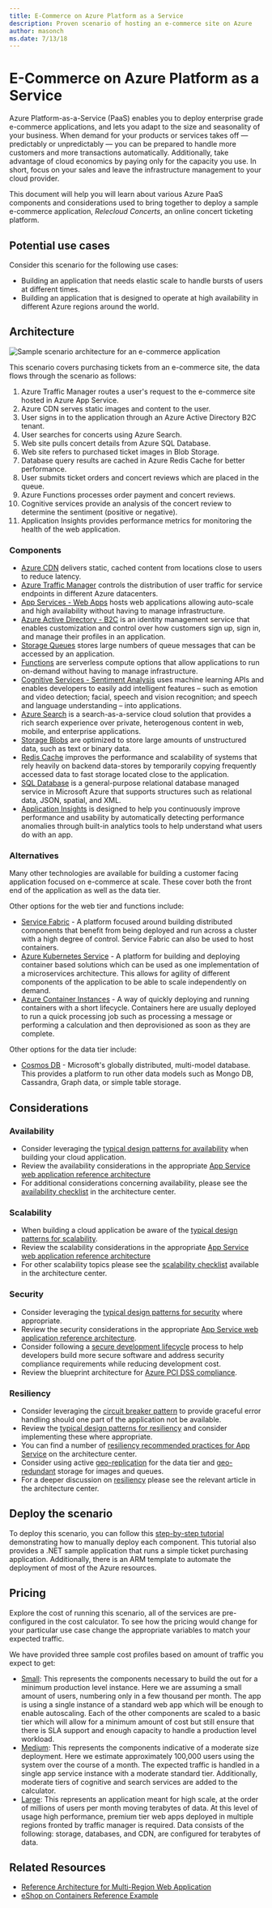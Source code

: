 ```yaml
---
title: E-Commerce on Azure Platform as a Service
description: Proven scenario of hosting an e-commerce site on Azure
author: masonch
ms.date: 7/13/18
---
```

# E-Commerce on Azure Platform as a Service

Azure Platform-as-a-Service (PaaS) enables you to deploy enterprise grade e-commerce applications, and lets you adapt to the size and seasonality of your business. When demand for your products or services takes off — predictably or unpredictably — you can be prepared to handle more customers and more transactions automatically. Additionally, take advantage of cloud economics by paying only for the capacity you use. In short, focus on your sales and leave the infrastructure management to your cloud provider.

This document will help you will learn about various Azure PaaS components and considerations used to bring together to deploy a sample e-commerce application, *Relecloud Concerts*, an online concert ticketing platform.

## Potential use cases

Consider this scenario for the following use cases:

* Building an application that needs elastic scale to handle bursts of users at different times.
* Building an application that is designed to operate at high availability in different Azure regions around the world.

## Architecture

![Sample scenario architecture for an e-commerce application][architecture-diagram]

This scenario covers purchasing tickets from an e-commerce site, the data flows through the scenario as follows:

1. Azure Traffic Manager routes a user's request to the e-commerce site hosted in Azure App Service.
2. Azure CDN serves static images and content to the user.
3. User signs in to the application through an Azure Active Directory B2C tenant.
4. User searches for concerts using Azure Search.
5. Web site pulls concert details from Azure SQL Database. 
6. Web site refers to purchased ticket images in Blob Storage.
7. Database query results are cached in Azure Redis Cache for better performance.
8. User submits ticket orders and concert reviews which are placed in the queue.
9. Azure Functions processes order payment and concert reviews.
10. Cognitive services provide an analysis of the concert review to determine the sentiment (positive or negative).
11. Application Insights provides performance metrics for monitoring the health of the web application.

### Components

* [Azure CDN][docs-cdn] delivers static, cached content from locations close to users to reduce latency.
* [Azure Traffic Manager][docs-traffic-manager] controls the distribution of user traffic for service endpoints in different Azure datacenters.
* [App Services - Web Apps][docs-webapps] hosts web applications allowing auto-scale and high availability without having to manage infrastructure.
* [Azure Active Directory - B2C][docs-b2c] is an identity management service that enables customization and control over how customers sign up, sign in, and manage their profiles in an application.
* [Storage Queues][docs-storage-queues] stores large numbers of queue messages that can be accessed by an application.
* [Functions][docs-functions] are serverless compute options that allow applications to run on-demand without having to manage infrastructure.
* [Cognitive Services - Sentiment Analysis][docs-sentiment-analysis] uses machine learning APIs and enables developers to easily add intelligent features – such as emotion and video detection; facial, speech and vision recognition; and speech and language understanding – into applications.
* [Azure Search][docs-search] is a search-as-a-service cloud solution that provides a rich search experience over private, heterogenous content in web, mobile, and enterprise applications.
* [Storage Blobs][docs-storage-blobs] are optimized to store large amounts of unstructured data, such as text or binary data.
* [Redis Cache][docs-redis-cache] improves the performance and scalability of systems that rely heavily on backend data-stores by temporarily copying frequently accessed data to fast storage located close to the application.
* [SQL Database][docs-sql-database] is a general-purpose relational database managed service in Microsoft Azure that supports structures such as relational data, JSON, spatial, and XML.
* [Application Insights][docs-application-insights] is designed to help you continuously improve performance and usability by automatically detecting performance anomalies through built-in analytics tools to help understand what users do with an app.

### Alternatives

Many other technologies are available for building a customer facing application focused on e-commerce at scale. These cover both the front end of the application as well as the data tier.

Other options for the web tier and functions include:

* [Service Fabric][docs-service-fabric] - A platform focused around building distributed components that benefit from being deployed and run across a cluster with a high degree of control. Service Fabric can also be used to host containers.
* [Azure Kubernetes Service][docs-kubernetes-service] - A platform for building and deploying container based solutions which can be used as one implementation of a microservices architecture. This allows for agility of different components of the application to be able to scale independently on demand.
* [Azure Container Instances][docs-container-instances] - A way of quickly deploying and running containers with a short lifecycle. Containers here are usually deployed to run a quick processing job such as processing a message or performing a calculation and then deprovisioned as soon as they are complete.

Other options for the data tier include:

* [Cosmos DB][docs-cosmosdb] - Microsoft's globally distributed, multi-model database. This provides a platform to run other data models such as Mongo DB, Cassandra, Graph data, or simple table storage.

## Considerations

### Availability

* Consider leveraging the [typical design patterns for availability][design-patterns-availability] when building your cloud application.
* Review the availability considerations in the appropriate [App Service web application reference architecture][app-service-reference-architecture]
* For additional considerations concerning availability, please see the [availability checklist][availability] in the architecture center.

### Scalability

* When building a cloud application be aware of the [typical design patterns for scalability][design-patterns-scalability].
* Review the scalability considerations in the appropriate [App Service web application reference architecture][app-service-reference-architecture]
* For other scalability topics please see the [scalability checklist][scalability] available in the architecture center.

### Security

* Consider leveraging the [typical design patterns for security][design-patterns-security] where appropriate.
* Review the security considerations in the appropriate [App Service web application reference architecture][app-service-reference-architecture].
* Consider following a [secure development lifecycle][secure-development] process to help developers build more secure software and address security compliance requirements while reducing development cost.
* Review the blueprint architecture for [Azure PCI DSS compliance][pci-dss-blueprint].

### Resiliency

* Consider leveraging the [circuit breaker pattern][circuit-breaker] to provide graceful error handling should one part of the application not be available.
* Review the [typical design patterns for resiliency][design-patterns-resiliency] and consider implementing these where appropriate.
* You can find a number of [resiliency recommended practices for App Service][resiliency-app-service] on the architecture center.
* Consider using active [geo-replication][sql-geo-replication] for the data tier and [geo-redundant][storage-geo-redudancy] storage for images and queues.
* For a deeper discussion on [resiliency][resiliency] please see the relevant article in the architecture center.

## Deploy the scenario

To deploy this scenario, you can follow this [step-by-step tutorial][end-to-end-walkthrough] demonstrating how to manually deploy each component. This tutorial also provides a .NET sample application that runs a simple ticket purchasing application. Additionally, there is an ARM template to automate the deployment of most of the Azure resources.

## Pricing

Explore the cost of running this scenario, all of the services are pre-configured in the cost calculator. To see how the pricing would change for your particular use case change the appropriate variables to match your expected traffic.

We have provided three sample cost profiles based on amount of traffic you expect to get:

* [Small][small-pricing]: This represents the components necessary to build the out for a minimum production level instance. Here we are assuming a small amount of users, numbering only in a few thousand per month. The app is using a single instance of a standard web app which will be enough to enable autoscaling. Each of the other components are scaled to a basic tier which will allow for a minimum amount of cost but still ensure that there is SLA support and enough capacity to handle a production level workload.
* [Medium][medium-pricing]: This represents the components indicative of a moderate size deployment. Here we estimate approximately 100,000 users using the system over the course of a month. The expected traffic is handled in a single app service instance with a moderate standard tier. Additionally, moderate tiers of cognitive and search services are added to the calculator.
* [Large][large-pricing]: This represents an application meant for high scale, at the order of millions of users per month moving terabytes of data. At this level of usage high performance, premium tier web apps deployed in multiple regions fronted by traffic manager is required. Data consists of the following: storage, databases, and CDN, are configured for terabytes of data.

## Related Resources

* [Reference Architecture for Multi-Region Web Application][multi-region-web-app]
* [eShop on Containers Reference Example][microservices-ecommerce]

<!-- links -->
[small-pricing]: https://azure.com/e/90fbb6a661a04888a57322985f9b34ac
[medium-pricing]: https://azure.com/e/38d5d387e3234537b6859660db1c9973
[large-pricing]: https://azure.com/e/f07f99b6c3134803a14c9b43fcba3e2f
[app-service-reference-architecture]: https://docs.microsoft.com/en-us/azure/architecture/reference-architectures/app-service-web-app/
[architecture-diagram]: ./media/architecture-diagram-ecommerce-solution.png
[availability]: https://docs.microsoft.com/en-us/azure/architecture/checklist/availability
[circuit-breaker]: https://docs.microsoft.com/en-us/azure/architecture/patterns/circuit-breaker
[design-patterns-availability]: https://docs.microsoft.com/en-us/azure/architecture/patterns/category/availability
[design-patterns-resiliency]: https://docs.microsoft.com/en-us/azure/architecture/patterns/category/resiliency
[design-patterns-scalability]: https://docs.microsoft.com/en-us/azure/architecture/patterns/category/performance-scalability
[design-patterns-security]: https://docs.microsoft.com/en-us/azure/architecture/patterns/category/security
[docs-application-insights]: https://docs.microsoft.com/en-us/azure/application-insights/app-insights-overview
[docs-b2c]: https://docs.microsoft.com/en-us/azure/active-directory-b2c/active-directory-b2c-overview
[docs-cdn]: https://docs.microsoft.com/en-us/azure/cdn/cdn-overview
[docs-container-instances]: https://docs.microsoft.com/en-us/azure/container-instances/
[docs-kubernetes-service]: https://docs.microsoft.com/en-us/azure/aks/
[docs-cosmosdb]: https://docs.microsoft.com/en-us/azure/cosmos-db/
[docs-functions]: https://docs.microsoft.com/en-us/azure/azure-functions/functions-overview
[docs-redis-cache]: https://docs.microsoft.com/en-us/azure/redis-cache/cache-overview
[docs-search]: https://docs.microsoft.com/en-us/azure/search/search-what-is-azure-search
[docs-service-fabric]: https://docs.microsoft.com/en-us/azure/service-fabric/
[docs-sentiment-analysis]: https://docs.microsoft.com/en-us/azure/cognitive-services/welcome
[docs-sql-database]: https://docs.microsoft.com/en-us/azure/sql-database/sql-database-technical-overview
[docs-storage-blobs]: https://docs.microsoft.com/en-us/azure/storage/blobs/storage-blobs-introduction
[docs-storage-queues]: https://docs.microsoft.com/en-us/azure/storage/queues/storage-queues-introduction
[docs-traffic-manager]: https://docs.microsoft.com/en-us/azure/traffic-manager/traffic-manager-overview
[docs-webapps]: https://docs.microsoft.com/en-us/azure/app-service/app-service-web-overview
[end-to-end-walkthrough]: https://github.com/Azure/fta-customerfacingapps/tree/master/ecommerce/articles
[microservices-ecommerce]: https://github.com/dotnet-architecture/eShopOnContainers
[multi-region-web-app]: https://docs.microsoft.com/en-us/azure/architecture/reference-architectures/app-service-web-app/multi-region
[pci-dss-blueprint]: https://docs.microsoft.com/en-us/azure/security/blueprints/payment-processing-blueprint
[resiliency-app-service]: https://docs.microsoft.com/en-us/azure/architecture/checklist/resiliency-per-service#app-service
[resiliency]: https://docs.microsoft.com/en-us/azure/architecture/checklist/resiliency
[scalability]: https://docs.microsoft.com/en-us/azure/architecture/checklist/scalability
[secure-development]: https://www.microsoft.com/en-us/SDL/process/design.aspx
[sql-geo-replication]: https://docs.microsoft.com/en-us/azure/sql-database/sql-database-geo-replication-overview
[storage-geo-redudancy]: https://docs.microsoft.com/en-us/azure/storage/common/storage-redundancy-grs
